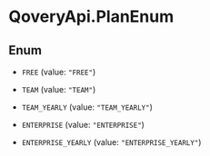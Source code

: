 # QoveryApi.PlanEnum

## Enum


* `FREE` (value: `"FREE"`)

* `TEAM` (value: `"TEAM"`)

* `TEAM_YEARLY` (value: `"TEAM_YEARLY"`)

* `ENTERPRISE` (value: `"ENTERPRISE"`)

* `ENTERPRISE_YEARLY` (value: `"ENTERPRISE_YEARLY"`)


